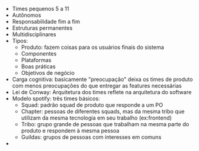 - Times pequenos 5 a 11
- Autônomos
- Responsabilidade fim a fim
- Estruturas permanentes
- Multidisciplinares
- Tipos:
	- Produto: fazem coisas para os usuários finais do sistema
	- Componentes
	- Plataformas
	- Boas práticas
	- Objetivos de negócio
- Carga cognitiva: basicamente "preocupação" deixa os times de produto com menos preocupações do que entregar as features necessárias
- Lei de Conway: Arquitetura dos times reflete na arquitetura do software
- Modelo spotify: três times básicos:
	- Squad: padrão squad de produto que responde a um PO
	- Chapter: pessoas de diferentes squads, mas da mesma tribo que utilizam da mesma tecnologia em seu trabalho (ex:frontend)
	- Tribo: grupo grande de pessoas que trabalham na mesma parte do produto e respondem à mesma pessoa
	- Guildas: grupos de pessoas com interesses em comuns
- 